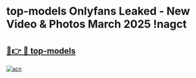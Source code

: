 # top-models Onlyfans Leaked - New Video & Photos March 2025 !nagct

# <h2><a href="https://e9r6uw.iuczelnia.edu.pl?title=top-models&ref=nagct">🔗👉 🔴 top-models</a></h2>

[![acn](https://github.com/user-attachments/assets/0f9c940e-d8b0-45ae-aac7-cd30a18b3e1c)](https://e9r6uw.iuczelnia.edu.pl?title=top-models&ref=nagct)

